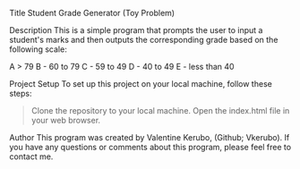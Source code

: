 Title
Student Grade Generator (Toy Problem)

Description
This is a simple program that prompts the user to input a student's marks and then outputs the corresponding grade based on the following scale:

A > 79
B - 60 to 79
C - 59 to 49
D - 40 to 49
E - less than 40

Project Setup
To set up this project on your local machine, follow these steps:
>Clone the repository to your local machine.
>Open the index.html file in your web browser.

Author
This program was created by Valentine Kerubo, (Github; Vkerubo). If you have any questions or comments about this program, please feel free to contact me.